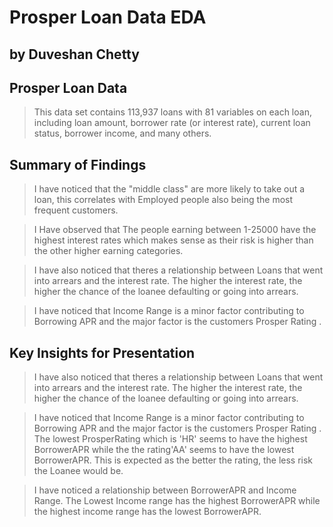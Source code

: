 # Prosper Loan Data EDA
## by Duveshan Chetty


## Prosper Loan Data

> This data set contains 113,937 loans with 81 variables on each loan, including loan amount, borrower rate (or interest rate), current loan status, borrower income, and many others.


## Summary of Findings

> I have noticed that the "middle class" are more likely to take out a loan, this correlates with Employed people also being the most frequent customers.

>I Have observed that The people earning between 1-25000 have the highest interest rates which makes sense as their risk is higher than the other higher earning categories.

>I have also noticed that theres a relationship between Loans that went into arrears and the interest rate. The higher the interest rate, the higher the chance of the loanee defaulting or going into arrears.

>I have noticed that Income Range is a minor factor contributing to Borrowing APR and the major factor is the customers Prosper Rating .


## Key Insights for Presentation

> I have also noticed that theres a relationship between Loans that went into arrears and the interest rate. The higher the interest rate, the higher the chance of the loanee defaulting or going into arrears.

>I have noticed that Income Range is a minor factor contributing to Borrowing APR and the major factor is the customers Prosper Rating . The lowest ProsperRating which is 'HR' seems to have the highest BorrowerAPR while the the rating'AA' seems to have the lowest BorrowerAPR. This is expected as the better the rating, the less risk the Loanee would be.

>I have noticed a relationship between BorrowerAPR and Income Range. The Lowest Income range has the highest BorrowerAPR while the highest income range has the lowest BorrowerAPR.